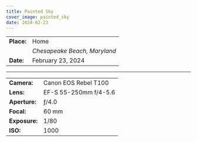 ```yaml
---
title: Painted Sky
cover_image: painted_sky
date: 2024-02-23
---
```


|    |    |
| -- | -- |
| **Place:** | Home |
|            | *Chesapeake Beach, Maryland* |
| **Date:** | February 23, 2024 |

---

|    |    |
| -- | -- |
| **Camera:** | Canon EOS Rebel T100  |
| **Lens:**   | EF-S 55-250mm f/4-5.6 |
| **Aperture:** | ƒ/4.0 |
| **Focal:**    | 60 mm |
| **Exposure:** | 1/80 |
| **ISO:**      | 1000  |
